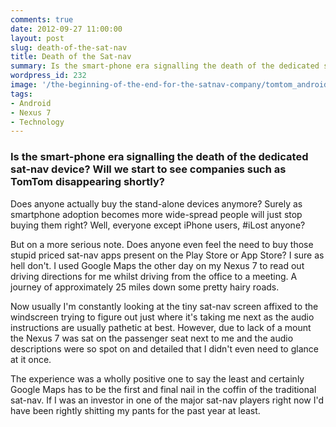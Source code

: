 ```yaml
---
comments: true
date: 2012-09-27 11:00:00
layout: post
slug: death-of-the-sat-nav
title: Death of the Sat-nav
summary: Is the smart-phone era signalling the death of the dedicated sat-nav device? Will we start to see companies such as TomTom disappearing shortly?
wordpress_id: 232
image: '/the-beginning-of-the-end-for-the-satnav-company/tomtom_android_app.png'
tags:
- Android
- Nexus 7
- Technology
---
```


### Is the smart-phone era signalling the death of the dedicated sat-nav device? Will we start to see companies such as TomTom disappearing shortly?

Does anyone actually buy the stand-alone devices anymore? Surely as smartphone adoption becomes more wide-spread people will just stop buying them right? Well, everyone except iPhone users, #iLost anyone?

But on a more serious note. Does anyone even feel the need to buy those stupid priced sat-nav apps present on the Play Store or App Store? I sure as hell don't. I used Google Maps the other day on my Nexus 7 to read out driving directions for me whilst driving from the office to a meeting. A journey of approximately 25 miles down some pretty hairy roads.

Now usually I'm constantly looking at the tiny sat-nav screen affixed to the windscreen trying to figure out just where it's taking me next as the audio instructions are usually pathetic at best. However, due to lack of a mount the Nexus 7 was sat on the passenger seat next to me and the audio descriptions were so spot on and detailed that I didn't even need to glance at it once.

The experience was a wholly positive one to say the least and certainly Google Maps has to be the first and final nail in the coffin of the traditional sat-nav. If I was an investor in one of the major sat-nav players right now I'd have been rightly shitting my pants for the past year at least.
